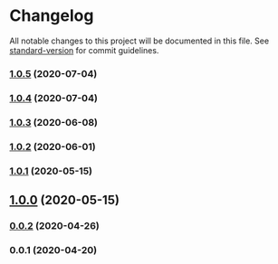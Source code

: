 # Changelog

All notable changes to this project will be documented in this file. See [standard-version](https://github.com/conventional-changelog/standard-version) for commit guidelines.

### [1.0.5](https://github.com/microlinkhq/lighthouse-viewer/compare/v1.0.3...v1.0.5) (2020-07-04)

### [1.0.4](https://github.com/microlinkhq/lighthouse-viewer/compare/v1.0.3...v1.0.4) (2020-07-04)

### [1.0.3](https://github.com/microlinkhq/lighthouse-viewer/compare/v1.0.2...v1.0.3) (2020-06-08)

### [1.0.2](https://github.com/microlinkhq/lighthouse-viewer/compare/v1.0.1...v1.0.2) (2020-06-01)

### [1.0.1](https://github.com/microlinkhq/lighthouse-viewer/compare/v1.0.0...v1.0.1) (2020-05-15)

## [1.0.0](https://github.com/microlinkhq/lighthouse-viewer/compare/v0.0.2...v1.0.0) (2020-05-15)

### [0.0.2](https://github.com/microlinkhq/lighthouse-viewer/compare/v0.0.1...v0.0.2) (2020-04-26)

### 0.0.1 (2020-04-20)
